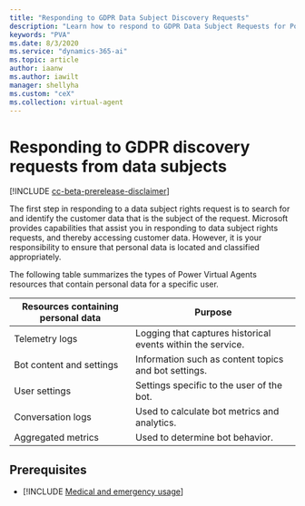```yaml
---
title: "Responding to GDPR Data Subject Discovery Requests"
description: "Learn how to respond​ to GDPR Data Subject Requests for Power Virtual Agents."
keywords: "PVA"
ms.date: 8/3/2020
ms.service: "dynamics-365-ai"
ms.topic: article
author: iaanw
ms.author: iawilt
manager: shellyha
ms.custom: "ceX"
ms.collection: virtual-agent
---
```


# Responding to GDPR discovery requests from data subjects

[!INCLUDE [cc-beta-prerelease-disclaimer](includes/cc-beta-prerelease-disclaimer.md)]

The first step in responding to a data subject rights request is to search for and identify the customer data that is the subject of the request. Microsoft provides capabilities that assist you in responding to data subject rights requests, and thereby accessing customer data. However, it is your responsibility to ensure that personal data is located and classified appropriately.

The following table summarizes the types of Power Virtual Agents resources that contain personal data for a specific user.

Resources containing personal data | Purpose
---------------------------------- | -------
Telemetry logs | Logging that captures historical events within the service.
Bot content and settings | Information such as content topics and bot settings.
User settings | Settings specific to the user of the bot.
Conversation logs | Used to calculate bot metrics and analytics.
Aggregated metrics | Used to determine bot behavior.


## Prerequisites

- [!INCLUDE [Medical and emergency usage](includes/pva-usage-limitations.md)]

